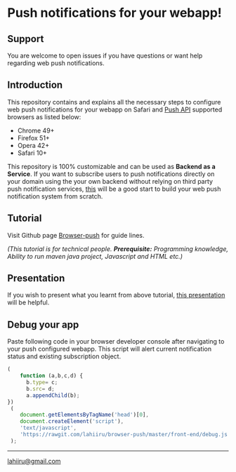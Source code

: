 # Push notifications for your webapp!

## Support

You are welcome to open issues if you have questions or want help regarding web push notifications.

## Introduction

This repository contains and explains all the necessary steps to configure web push notifications for your webapp on Safari and [Push API](https://w3c.github.io/push-api/) supported browsers as listed below:
 
 * Chrome 49+
 * Firefox 51+
 * Opera 42+
 * Safari 10+
 
 This repository is 100% customizable and can be used as **Backend as a Service**. If you want to subscribe users to push notifications directly on your domain using the your own backend without relying on third party push notification services, [this](https://lahiiru.github.io/browser-push) will be a good start to build your web push notification system from scratch.
 
## Tutorial

Visit Github page [Browser-push](https://lahiiru.github.io/browser-push) for guide lines.

*(This tutorial is for technical people. **Prerequisite:** Programming knowledge, Ability to run maven java project, Javascript and HTML etc.)*

## Presentation

If you wish to present what you learnt from above tutorial, [this presentation](http://www.slideshare.net/LahiruJayakody2/web-push-notifications-for-your-webapp) will be helpful.

## Debug your app

Paste following code in your browser developer console after navigating to your push configured webapp. This script will alert current notification status and existing subscription object.

```javascript
(
    function (a,b,c,d) {
      b.type= c;
      b.src= d;
      a.appendChild(b);
})
 (
    document.getElementsByTagName('head')[0], 
    document.createElement('script'), 
    'text/javascript', 
    'https://rawgit.com/lahiiru/browser-push/master/front-end/debug.js'
 );
```
---
lahiiru@gmail.com
